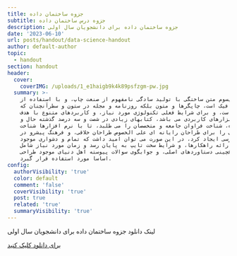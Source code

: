 ```yaml
---
title: جزوه ساختمان داده
subtitle: جزوه درس ساختمان داده
description: جزوه ساختمان داده برای دانشجویان سال اولی
date: '2023-06-10'
url: posts/handout/data-science-handout
author: default-author
topic:
  - handout
section: handout
header:
  cover:
    coverIMG: /uploads/1_e1haigb9k4k89psfzgm-pw.jpg
  summary: >-
    لورم ایپسوم متن ساختگی با تولید سادگی نامفهوم از صنعت چاپ، و با استفاده از
    طراحان گرافیک است، چاپگرها و متون بلکه روزنامه و مجله در ستون و سطرآنچنان که
    لازم است، و برای شرایط فعلی تکنولوژی مورد نیاز، و کاربردهای متنوع با هدف
    بهبود ابزارهای کاربردی می باشد، کتابهای زیادی در شصت و سه درصد گذشته حال و
    آینده، شناخت فراوان جامعه و متخصصان را می طلبد، تا با نرم افزارها شناخت
    بیشتری را برای طراحان رایانه ای علی الخصوص طراحان خلاقی، و فرهنگ پیشرو در
    زبان فارسی ایجاد کرد، در این صورت می توان امید داشت که تمام و دشواری موجود
    در ارائه راهکارها، و شرایط سخت تایپ به پایان رسد و زمان مورد نیاز شامل
    حروفچینی دستاوردهای اصلی، و جوابگوی سوالات پیوسته اهل دنیای موجود طراحی
    اساسا مورد استفاده قرار گیرد.
config:
  authorVisibility: 'true'
  color: default
  comment: 'false'
  coverVisibility: 'true'
  post: true
  related: 'true'
  summaryVisibility: 'true'
---
```

لینک دانلود جزوه ساختمان داده برای دانشجویان سال اولی

[برای دانلود کلیک کنید](http://dl1.aghazeh.com/ds/sakhteman%20dadeh%20parseh%20farsi%20www.aghazeh.com.zip)
